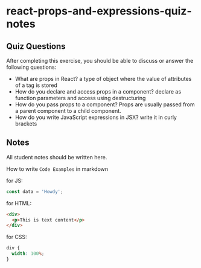 # react-props-and-expressions-quiz-notes

## Quiz Questions

After completing this exercise, you should be able to discuss or answer the following questions:

- What are props in React?
  a type of object where the value of attributes of a tag is stored
- How do you declare and access props in a component?
  declare as function parameters and access using destructuring
- How do you pass props to a component?
  Props are usually passed from a parent component to a child component.
- How do you write JavaScript expressions in JSX?
  write it in curly brackets

## Notes

All student notes should be written here.

How to write `Code Examples` in markdown

for JS:

```javascript
const data = 'Howdy';
```

for HTML:

```html
<div>
  <p>This is text content</p>
</div>
```

for CSS:

```css
div {
  width: 100%;
}
```
